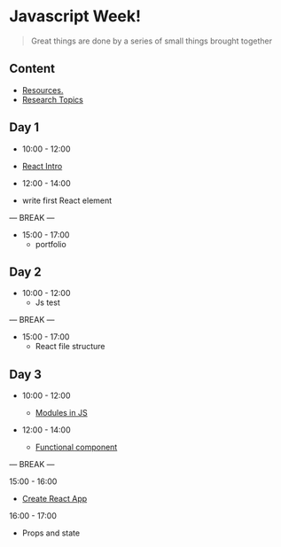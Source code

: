 
# Javascript  Week!

> Great things are done by a series of small things brought together

  

## Content

  


- [Resources.](./resources.md)
- [Research Topics](./research-topics.md)

  

  

## Day 1

  

- 10:00 - 12:00
 - [React Intro](./ReactIntro.md) 

- 12:00 - 14:00
 - write first React element 

— BREAK —

- 15:00 - 17:00
  - portfolio


## Day 2
 
- 10:00 - 12:00
  - Js test 
 

— BREAK —

- 15:00 - 17:00
  - React file structure 


## Day 3
 
- 10:00 - 12:00
  - [Modules in JS](https://docs.google.com/presentation/d/1fNLAVJlkV6PlCAH6mMO3_O3pmVWjxpNnyrB_tVmMM2M/edit?usp=sharing)

- 12:00 - 14:00 
    -  [Functional component](https://react.dev/learn#components)

— BREAK —

15:00 - 16:00 
  - [Create React App](https://create-react-app.dev/docs/getting-started) 

16:00 - 17:00 
  -  Props and state 






